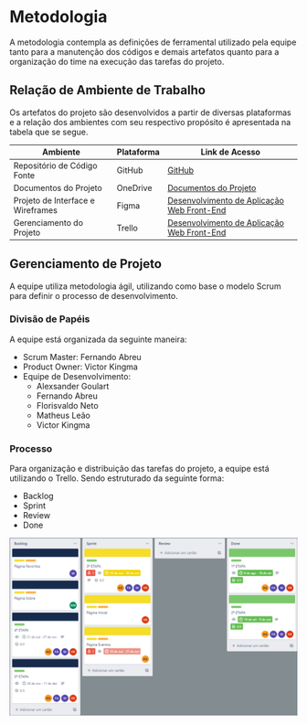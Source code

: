 
# Metodologia

A metodologia contempla as definições de ferramental utilizado pela equipe tanto para a manutenção dos códigos e demais artefatos quanto para a organização do time na execução das tarefas do projeto.

## Relação de Ambiente de Trabalho

Os artefatos do projeto são desenvolvidos a partir de diversas plataformas e a relação dos ambientes com seu respectivo propósito é apresentada na tabela que se segue.

|Ambiente|Plataforma|Link de Acesso|
|-|-|-|
|Repositório de Código Fonte|GitHub|[GitHub](https://github.com/ICEI-PUC-Minas-PMV-ADS/pmv-ads-2022-2-e1-proj-web-t6-grupo_3)|
|Documentos do Projeto|OneDrive|[Documentos do Projeto](https://sgapucminasbr-my.sharepoint.com/:f:/g/personal/1240910_sga_pucminas_br/EsJ1prDyw1hEovIHWUPI3agBZAltHo8TA16eT1vktokWtQ)|
|Projeto de Interface e Wireframes|Figma|[Desenvolvimento de Aplicação Web Front-End](https://www.figma.com/proto/kgK1Pwybvqa8zgG7ak3gpr/Desenvolvimento-de-Aplica%C3%A7%C3%A3o-Web-Front-End?node-id=1%3A2&scaling=min-zoom&page-id=0%3A1)|
|Gerenciamento do Projeto|Trello|[Desenvolvimento de Aplicação Web Front-End](https://trello.com/b/lV84StEK/desenvolvimento-de-aplica%C3%A7%C3%A3o-web-front-end)|

## Gerenciamento de Projeto

A equipe utiliza metodologia ágil, utilizando como base o modelo Scrum para definir o processo de desenvolvimento.

### Divisão de Papéis

A equipe está organizada da seguinte maneira:

- Scrum Master: Fernando Abreu
- Product Owner: Victor Kingma
- Equipe de Desenvolvimento:
  - Alexsander Goulart
  - Fernando Abreu
  - Florisvaldo Neto
  - Matheus Leão
  - Victor Kingma

### Processo

Para organização e distribuição das tarefas do projeto, a equipe está utilizando o Trello. Sendo estruturado da seguinte forma:

- Backlog
- Sprint
- Review
- Done

![Trello Scrum](img/trelloScrum.png)
